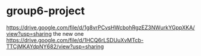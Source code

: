# group6-project
https://drive.google.com/file/d/1g8vrPCvsHWcbohRgzEZ3NWurkYGppXKA/view?usp=sharing
the new one 
https://drive.google.com/file/d/1HCQ6rLSDUuXvMTcb-TTCjMKAYdpNY682/view?usp=sharing
